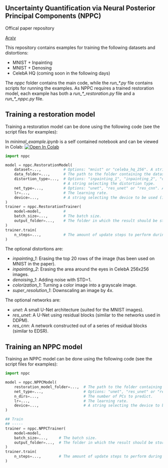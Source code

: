 ## Uncertainty Quantification via Neural Posterior Principal Components (NPPC)

Offical paper repository

<a href="https://arxiv.org/abs/2309.15533">Arxiv</a>

This repository contains examples for training the following datasets and distortions:

- MNIST + Inpainting
- MNIST + Denosing
- CelebA HQ (coming soon in the following days)

The *nppc* folder contains the main code, while the *run_\*.py* file contains scripts for running the examples. As NPPC requires a trained restoration model, each example has both a *run_\*_restoration.py* file and a *run_\*_nppc.py* file.

## Training a restoration model

Training a restoration model can be done using the following code (see the script files for examples):

In *minimal_example.ipynb* is a self contained notebook and can be viewed in Colab: [![Open In Colab](https://colab.research.google.com/assets/colab-badge.svg)](https://colab.research.google.com/github/EliasNehme/NPPC/blob/main/minimal_example.ipynb)

```python
import nppc

model = nppc.RestorationModel(
    dataset=...,          # Options: "mnist" or "celeba_hq_256". A string selecting the dataset. Can be either 
    data_folder=...,      # The path to the folder containing the dataset (the folder above the dataset's folder).
    distortion_type=...,  # Options: "inpainting_1", "inpainting_2", "denoising_1", "colorization_1" or "super_resolution_1".
                          # A string selecting the distortion type.
    net_type=...,         # Options: "unet", "res_unet" or "res_cnn". A string selecting the type of network to be used.
    lr=...,               # The learning rate.
    device=...,           # A string selecting the device to be used (i.e. *cpu*, *cuda:0*, etc.).
)
trainer = nppc.RestorationTrainer(
    model=model,          #
    batch_size=...,       # The batch size.
    output_folder=...,    # The folder in which the result should be stored.
)
trainer.train(
    n_steps=...,          # The amount of update steps to perform during training.
)
```

The optional distortions are:

- *inpainting_1*: Erasing the top 20 rows of the image (has been used on MNIST in the paper).
- *inpainting_2*: Erasing the area around the eyes in CelebA 256x256 images.
- *denoising_1*: Adding noise with STD=1.
- *colorization_1*: Turning a color image into a grayscale image.
- *super_resolution_1*: Downscaling an image by 4x.

The optional networks are:

- *unet*: A small U-Net architecture (suited for the MNIST images).
- *res_unet*: A U-Net using residual blocks (similar to the networks used in DDPM).
- *res_cnn*: A network constructed out of a series of residual blocks (similar to EDSR).

## Training an NPPC model

Training an NPPC model can be done using the following code (see the script files for examples):

```python
import nppc

model = nppc.NPPCModel(
    restoration_model_folder=...,  # The path to the folder containing the trained restoration model.
    net_type=...,                  # Options: "unet", "res_unet" or "res_cnn". A string selecting the type of network to be used.
    n_dirs=...,                    # The number of PCs to predict.
    lr=...,                        # The learning rate.
    device=...,                    # A string selecting the device to be used (i.e. *cpu*, *cuda:0*, etc.).
)

## Train
## -----
trainer = nppc.NPPCTrainer(
    model=model,
    batch_size=...,     # The batch size.
    output_folder=...,  # The folder in which the result should be stored.
)
trainer.train(
    n_steps=...,        # The amount of update steps to perform during training.
)
```
